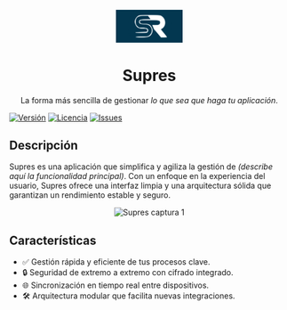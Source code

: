 <p align="center">
  <img src="assets/icon.png" alt="Supres icon" width="120">
</p>

<h1 align="center">Supres</h1>

<p align="center">La forma más sencilla de gestionar <em>lo que sea que haga tu aplicación</em>.</p>

[![Versión](https://img.shields.io/github/v/release/tu-usuario/supres?include_prereleases)](https://github.com/tu-usuario/supres/releases)
[![Licencia](https://img.shields.io/github/license/tu-usuario/supres)](LICENSE)
[![Issues](https://img.shields.io/github/issues/tu-usuario/supres)](https://github.com/tu-usuario/supres/issues)

## Descripción

Supres es una aplicación que simplifica y agiliza la gestión de <em>(describe aquí la funcionalidad principal)</em>. Con un enfoque en la experiencia del usuario, Supres ofrece una interfaz limpia y una arquitectura sólida que garantizan un rendimiento estable y seguro.


<!-- inserta aquí capturas de pantalla -->

<p align="center">
  <img src="assets/screenshot1.png" alt="Supres captura 1" width="600">
</p>

## Características

* ✅ Gestión rápida y eficiente de tus procesos clave.
* 🔒 Seguridad de extremo a extremo con cifrado integrado.
* 🌐 Sincronización en tiempo real entre dispositivos.
* 🛠️ Arquitectura modular que facilita nuevas integraciones.
